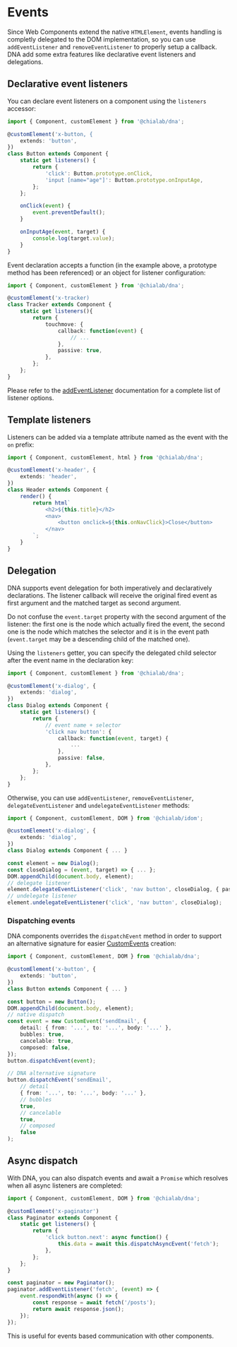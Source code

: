 # Events

Since Web Components extend the native `HTMLElement`, events handling is completly delegated to the DOM implementation, so you can use `addEventListener` and `removeEventListener` to properly setup a callback. DNA add some extra features like declarative event listeners and delegations.

## Declarative event listeners

You can declare event listeners on a component using the `listeners` accessor:

```ts
import { Component, customElement } from '@chialab/dna';

@customElement('x-button, {
    extends: 'button',
})
class Button extends Component {
    static get listeners() {
        return {
            'click': Button.prototype.onClick,
            'input [name="age"]': Button.prototype.onInputAge,
        };
    };

    onClick(event) {
        event.preventDefault();
    }

    onInputAge(event, target) {
        console.log(target.value);
    }
}
```

Event declaration accepts a function (in the example above, a prototype method has been referenced) or an object for listener configuration:

```ts
import { Component, customElement } from '@chialab/dna';

@customElement('x-tracker)
class Tracker extends Component {
    static get listeners(){
        return {
            touchmove: {
                callback: function(event) {
                    // ...
                },
                passive: true,
            },
        };
    };
}
```

<aside class="note">

Please refer to the [addEventListener](https://developer.mozilla.org/it/docs/Web/API/Element/addEventListener) documentation for a complete list of listener options.

</aside>

## Template listeners

Listeners can be added via a template attribute named as the event with the `on` prefix:

```ts
import { Component, customElement, html } from '@chialab/dna';

@customElement('x-header', {
    extends: 'header',
})
class Header extends Component {
    render() {
        return html`
            <h2>${this.title}</h2>
            <nav>
                <button onclick=${this.onNavClick}>Close</button>
            </nav>
        `;
    }
}
```

## Delegation

DNA supports event delegation for both imperatively and declaratively declarations. The listener callback will receive the original fired event as first argument and the matched target as second argument.

<aside class="note">

Do not confuse the `event.target` property with the second argument of the listener: the first one is the node which actually fired the event, the second one is the node which matches the selector and it is in the event path (`event.target` may be a descending child of the matched one).

</aside>

Using the `listeners` getter, you can specify the delegated child selector after the event name in the declaration key:

```ts
import { Component, customElement } from '@chialab/dna';

@customElement('x-dialog', {
    extends: 'dialog',
})
class Dialog extends Component {
    static get listeners() {
        return {
            // event name + selector
            'click nav button': {
                callback: function(event, target) {
                    ...
                },
                passive: false,
            },
        };
    };
}
```

Otherwise, you can use `addEventListener`, `removeEventListener`, `delegateEventListener` and `undelegateEventListener` methods:

```ts
import { Component, customElement, DOM } from '@chialab/idom';

@customElement('x-dialog', {
    extends: 'dialog',
})
class Dialog extends Component { ... }

const element = new Dialog();
const closeDialog = (event, target) => { ... };
DOM.appendChild(document.body, element);
// delegate listener
element.delegateEventListener('click', 'nav button', closeDialog, { passive: false });
// undelegate listener
element.undelegateEventListener('click', 'nav button', closeDialog);
```

### Dispatching events

DNA components overrides the `dispatchEvent` method in order to support an alternative signature for easier [CustomEvents](https://developer.mozilla.org/en-US/docs/Web/Guide/Events/Creating_and_triggering_events) creation:

```ts
import { Component, customElement, DOM } from '@chialab/dna';

@customElement('x-button', {
    extends: 'button',
})
class Button extends Component { ... }

const button = new Button();
DOM.appendChild(document.body, element);
// native dispatch
const event = new CustomEvent('sendEmail', {
    detail: { from: '...', to: '...', body: '...' },
    bubbles: true,
    cancelable: true,
    composed: false,
});
button.dispatchEvent(event);

// DNA alternative signature
button.dispatchEvent('sendEmail',
    // detail
    { from: '...', to: '...', body: '...' },
    // bubbles
    true,
    // cancelable
    true,
    // composed
    false
);
```

## Async dispatch

With DNA, you can also dispatch events and await a `Promise` which resolves when all async listeners are completed:

```ts
import { Component, customElement, DOM } from '@chialab/dna';

@customElement('x-paginator')
class Paginator extends Component {
    static get listeners() {
        return {
            'click button.next': async function() {
                this.data = await this.dispatchAsyncEvent('fetch');
            },
        };
    };
}

const paginator = new Paginator();
paginator.addEventListener('fetch', (event) => {
    event.respondWith(async () => {
        const response = await fetch('/posts');
        return await response.json();
    });
});
```

<aside class="note">

This is useful for events based communication with other components.

</aside>
